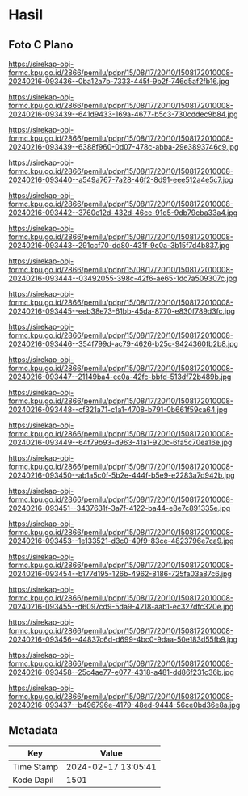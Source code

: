 # Hasil

## Foto C Plano

https://sirekap-obj-formc.kpu.go.id/2866/pemilu/pdpr/15/08/17/20/10/1508172010008-20240216-093436--0ba12a7b-7333-445f-9b2f-746d5af2fb16.jpg

https://sirekap-obj-formc.kpu.go.id/2866/pemilu/pdpr/15/08/17/20/10/1508172010008-20240216-093439--641d9433-169a-4677-b5c3-730cddec9b84.jpg

https://sirekap-obj-formc.kpu.go.id/2866/pemilu/pdpr/15/08/17/20/10/1508172010008-20240216-093439--6388f960-0d07-478c-abba-29e3893746c9.jpg

https://sirekap-obj-formc.kpu.go.id/2866/pemilu/pdpr/15/08/17/20/10/1508172010008-20240216-093440--a549a767-7a28-46f2-8d91-eee512a4e5c7.jpg

https://sirekap-obj-formc.kpu.go.id/2866/pemilu/pdpr/15/08/17/20/10/1508172010008-20240216-093442--3760e12d-432d-46ce-91d5-9db79cba33a4.jpg

https://sirekap-obj-formc.kpu.go.id/2866/pemilu/pdpr/15/08/17/20/10/1508172010008-20240216-093443--291ccf70-dd80-431f-9c0a-3b15f7d4b837.jpg

https://sirekap-obj-formc.kpu.go.id/2866/pemilu/pdpr/15/08/17/20/10/1508172010008-20240216-093444--03492055-398c-42f6-ae65-1dc7a509307c.jpg

https://sirekap-obj-formc.kpu.go.id/2866/pemilu/pdpr/15/08/17/20/10/1508172010008-20240216-093445--eeb38e73-61bb-45da-8770-e830f789d3fc.jpg

https://sirekap-obj-formc.kpu.go.id/2866/pemilu/pdpr/15/08/17/20/10/1508172010008-20240216-093446--354f799d-ac79-4626-b25c-9424360fb2b8.jpg

https://sirekap-obj-formc.kpu.go.id/2866/pemilu/pdpr/15/08/17/20/10/1508172010008-20240216-093447--21149ba4-ec0a-42fc-bbfd-513df72b489b.jpg

https://sirekap-obj-formc.kpu.go.id/2866/pemilu/pdpr/15/08/17/20/10/1508172010008-20240216-093448--cf321a71-c1a1-4708-b791-0b661f59ca64.jpg

https://sirekap-obj-formc.kpu.go.id/2866/pemilu/pdpr/15/08/17/20/10/1508172010008-20240216-093449--64f79b93-d963-41a1-920c-6fa5c70ea16e.jpg

https://sirekap-obj-formc.kpu.go.id/2866/pemilu/pdpr/15/08/17/20/10/1508172010008-20240216-093450--ab1a5c0f-5b2e-444f-b5e9-e2283a7d942b.jpg

https://sirekap-obj-formc.kpu.go.id/2866/pemilu/pdpr/15/08/17/20/10/1508172010008-20240216-093451--3437631f-3a7f-4122-ba44-e8e7c891335e.jpg

https://sirekap-obj-formc.kpu.go.id/2866/pemilu/pdpr/15/08/17/20/10/1508172010008-20240216-093453--1e133521-d3c0-49f9-83ce-4823796e7ca9.jpg

https://sirekap-obj-formc.kpu.go.id/2866/pemilu/pdpr/15/08/17/20/10/1508172010008-20240216-093454--b177d195-126b-4962-8186-725fa03a87c6.jpg

https://sirekap-obj-formc.kpu.go.id/2866/pemilu/pdpr/15/08/17/20/10/1508172010008-20240216-093455--d6097cd9-5da9-4218-aab1-ec327dfc320e.jpg

https://sirekap-obj-formc.kpu.go.id/2866/pemilu/pdpr/15/08/17/20/10/1508172010008-20240216-093456--44837c6d-d699-4bc0-9daa-50e183d55fb9.jpg

https://sirekap-obj-formc.kpu.go.id/2866/pemilu/pdpr/15/08/17/20/10/1508172010008-20240216-093458--25c4ae77-e077-4318-a481-dd86f231c36b.jpg

https://sirekap-obj-formc.kpu.go.id/2866/pemilu/pdpr/15/08/17/20/10/1508172010008-20240216-093437--b496796e-4179-48ed-9444-56ce0bd36e8a.jpg


## Metadata

| Key        | Value               |
| ---------- | ------------------- |
| Time Stamp | 2024-02-17 13:05:41 |
| Kode Dapil | 1501                |



